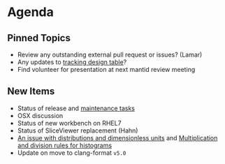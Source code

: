 Agenda
======

Pinned Topics
-------------
* Review any outstanding external pull request or issues? (Lamar)
* Any updates to [tracking design table](https://github.com/mantidproject/documents/blob/master/Project-Management/TechnicalSteeringCommittee/reports/TSC-TrackingDesignProposals.md)?
* Find volunteer for presentation at next mantid review meeting

New Items
---------
* Status of release and [maintenance tasks](https://github.com/mantidproject/documents/blob/master/Project-Management/TechnicalSteeringCommittee/reports/MaintenanceTasks.md)
* OSX discussion
* Status of new workbench on RHEL7
* Status of SliceViewer replacement (Hahn)
* [An issue with distributions and dimensionless units](https://github.com/mantidproject/documents/blob/fix-divide-distribution/Design/DistributionsAndDimensionlessData.md) and [Multiplication and division rules for histograms](https://github.com/mantidproject/documents/pull/25)
* Update on move to clang-format `v5.0`
